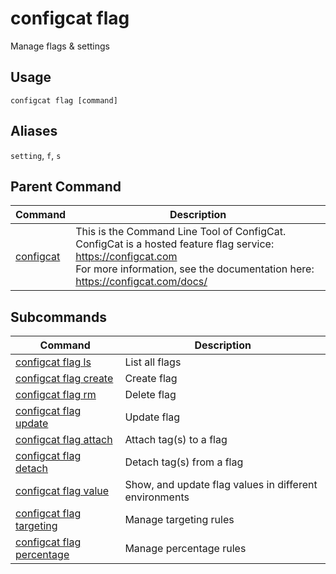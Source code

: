 # configcat flag
Manage flags & settings
## Usage
```
configcat flag [command]
```
## Aliases
`setting`, `f`, `s`
## Parent Command
| Command | Description |
| ------ | ----------- |
| [configcat](README.md) | This is the Command Line Tool of ConfigCat.<br/>ConfigCat is a hosted feature flag service: https://configcat.com<br/>For more information, see the documentation here: https://configcat.com/docs/ |
## Subcommands
| Command | Description |
| ------ | ----------- |
| [configcat flag ls](configcat-flag-ls.md) | List all flags |
| [configcat flag create](configcat-flag-create.md) | Create flag |
| [configcat flag rm](configcat-flag-rm.md) | Delete flag |
| [configcat flag update](configcat-flag-update.md) | Update flag |
| [configcat flag attach](configcat-flag-attach.md) | Attach tag(s) to a flag |
| [configcat flag detach](configcat-flag-detach.md) | Detach tag(s) from a flag |
| [configcat flag value](configcat-flag-value.md) | Show, and update flag values in different environments |
| [configcat flag targeting](configcat-flag-targeting.md) | Manage targeting rules |
| [configcat flag percentage](configcat-flag-percentage.md) | Manage percentage rules |
